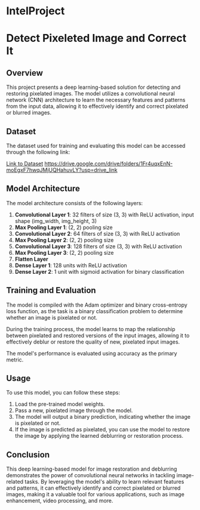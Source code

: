 # IntelProject

# Detect Pixeleted Image and Correct It

## Overview
This project presents a deep learning-based solution for detecting and restoring pixelated images. The model utilizes a convolutional neural network (CNN) architecture to learn the necessary features and patterns from the input data, allowing it to effectively identify and correct pixelated or blurred images.

## Dataset
The dataset used for training and evaluating this model can be accessed through the following link:

<a href="https://drive.google.com/drive/folders/1Fr4uqxEnN-moEgxF7hwqJMjUQHahuvLY?usp=drive_link">Link to Dataset</a>
https://drive.google.com/drive/folders/1Fr4uqxEnN-moEgxF7hwqJMjUQHahuvLY?usp=drive_link

## Model Architecture
The model architecture consists of the following layers:

1. **Convolutional Layer 1**: 32 filters of size (3, 3) with ReLU activation, input shape (img_width, img_height, 3)
2. **Max Pooling Layer 1**: (2, 2) pooling size
3. **Convolutional Layer 2**: 64 filters of size (3, 3) with ReLU activation
4. **Max Pooling Layer 2**: (2, 2) pooling size
5. **Convolutional Layer 3**: 128 filters of size (3, 3) with ReLU activation
6. **Max Pooling Layer 3**: (2, 2) pooling size
7. **Flatten Layer**
8. **Dense Layer 1**: 128 units with ReLU activation
9. **Dense Layer 2**: 1 unit with sigmoid activation for binary classification

## Training and Evaluation
The model is compiled with the Adam optimizer and binary cross-entropy loss function, as the task is a binary classification problem to determine whether an image is pixelated or not.

During the training process, the model learns to map the relationship between pixelated and restored versions of the input images, allowing it to effectively deblur or restore the quality of new, pixelated input images.

The model's performance is evaluated using accuracy as the primary metric.

## Usage
To use this model, you can follow these steps:

1. Load the pre-trained model weights.
2. Pass a new, pixelated image through the model.
3. The model will output a binary prediction, indicating whether the image is pixelated or not.
4. If the image is predicted as pixelated, you can use the model to restore the image by applying the learned deblurring or restoration process.

## Conclusion
This deep learning-based model for image restoration and deblurring demonstrates the power of convolutional neural networks in tackling image-related tasks. By leveraging the model's ability to learn relevant features and patterns, it can effectively identify and correct pixelated or blurred images, making it a valuable tool for various applications, such as image enhancement, video processing, and more.
